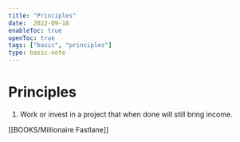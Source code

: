 ```yaml
---
title: "Principles"
date:  2022-09-18
enableToc: true
openToc: true
tags: ["basic", "principles"]
type: basic-note
---
```

# Principles

1. Work or invest in a project that when done will still bring income.

[[BOOKS/Millionaire Fastlane]]